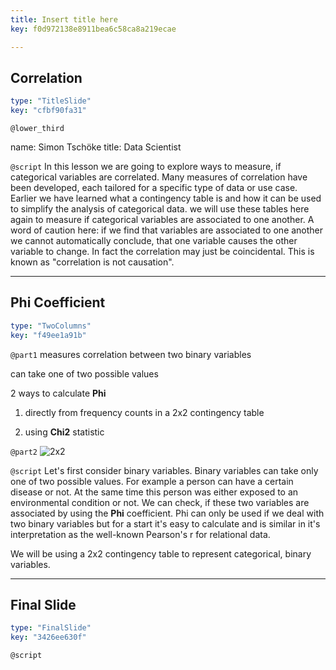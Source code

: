 ```yaml
---
title: Insert title here
key: f0d972138e8911bea6c58ca8a219ecae

---
```

## Correlation

```yaml
type: "TitleSlide"
key: "cfbf90fa31"
```

`@lower_third`

name: Simon Tschöke
title: Data Scientist


`@script`
In this lesson we are going to explore ways to measure, if categorical variables are correlated. Many measures of correlation have been developed, each tailored for a specific type of data or use case. Earlier we have learned what a contingency table is and how it can be used to simplify the analysis of categorical data. we will use these tables here again to measure if categorical variables are associated to one another. A word of caution here: if we find that variables are associated to one another we cannot automatically conclude, that one variable causes the other variable to change. In fact the correlation may just be coincidental. This is known as "correlation is not causation".


---
## Phi Coefficient

```yaml
type: "TwoColumns"
key: "f49ee1a91b"
```

`@part1`
measures correlation between two binary variables

can take one of two possible values

2 ways to calculate **Phi**

1. directly from frequency counts in a 2x2 contingency table

2. using **Chi2** statistic


`@part2`
![2x2](https://assets.datacamp.com/production/repositories/4337/datasets/1288af9eae118213ade073c037614351f3386522/2x2contingency.png)


`@script`
Let's first consider binary variables. Binary variables can take only one of two possible values. For example a person can have a certain disease or not. At the same time this person was either exposed to an environmental condition or not. We can check, if these two variables are associated by using the **Phi** coefficient. Phi can only be used if we deal with two binary variables but for a start it's easy to calculate and is similar in it's interpretation as the well-known Pearson's r for relational data.

We will be using a 2x2 contingency table to represent categorical, binary variables.


---
## Final Slide

```yaml
type: "FinalSlide"
key: "3426ee630f"
```

`@script`



